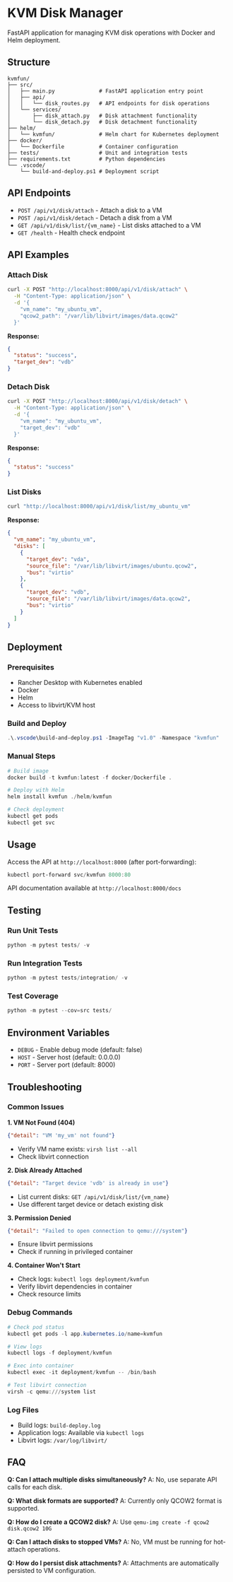 # KVM Disk Manager

FastAPI application for managing KVM disk operations with Docker and Helm deployment.

## Structure

```
kvmfun/
├── src/
│   ├── main.py              # FastAPI application entry point
│   ├── api/
│   │   └── disk_routes.py   # API endpoints for disk operations
│   └── services/
│       ├── disk_attach.py   # Disk attachment functionality
│       └── disk_detach.py   # Disk detachment functionality
├── helm/
│   └── kvmfun/              # Helm chart for Kubernetes deployment
├── docker/
│   └── Dockerfile           # Container configuration
├── tests/                   # Unit and integration tests
├── requirements.txt         # Python dependencies
└── .vscode/
    └── build-and-deploy.ps1 # Deployment script
```

## API Endpoints

- `POST /api/v1/disk/attach` - Attach a disk to a VM
- `POST /api/v1/disk/detach` - Detach a disk from a VM
- `GET /api/v1/disk/list/{vm_name}` - List disks attached to a VM
- `GET /health` - Health check endpoint

## API Examples

### Attach Disk

```bash
curl -X POST "http://localhost:8000/api/v1/disk/attach" \
  -H "Content-Type: application/json" \
  -d '{
    "vm_name": "my_ubuntu_vm",
    "qcow2_path": "/var/lib/libvirt/images/data.qcow2"
  }'
```

**Response:**

```json
{
  "status": "success",
  "target_dev": "vdb"
}
```

### Detach Disk

```bash
curl -X POST "http://localhost:8000/api/v1/disk/detach" \
  -H "Content-Type: application/json" \
  -d '{
    "vm_name": "my_ubuntu_vm",
    "target_dev": "vdb"
  }'
```

**Response:**

```json
{
  "status": "success"
}
```

### List Disks

```bash
curl "http://localhost:8000/api/v1/disk/list/my_ubuntu_vm"
```

**Response:**

```json
{
  "vm_name": "my_ubuntu_vm",
  "disks": [
    {
      "target_dev": "vda",
      "source_file": "/var/lib/libvirt/images/ubuntu.qcow2",
      "bus": "virtio"
    },
    {
      "target_dev": "vdb",
      "source_file": "/var/lib/libvirt/images/data.qcow2",
      "bus": "virtio"
    }
  ]
}
```

## Deployment

### Prerequisites

- Rancher Desktop with Kubernetes enabled
- Docker
- Helm
- Access to libvirt/KVM host

### Build and Deploy

```powershell
.\.vscode\build-and-deploy.ps1 -ImageTag "v1.0" -Namespace "kvmfun"
```

### Manual Steps

```powershell
# Build image
docker build -t kvmfun:latest -f docker/Dockerfile .

# Deploy with Helm
helm install kvmfun ./helm/kvmfun

# Check deployment
kubectl get pods
kubectl get svc
```

## Usage

Access the API at `http://localhost:8000` (after port-forwarding):

```powershell
kubectl port-forward svc/kvmfun 8000:80
```

API documentation available at `http://localhost:8000/docs`

## Testing

### Run Unit Tests

```powershell
python -m pytest tests/ -v
```

### Run Integration Tests

```powershell
python -m pytest tests/integration/ -v
```

### Test Coverage

```powershell
python -m pytest --cov=src tests/
```

## Environment Variables

- `DEBUG` - Enable debug mode (default: false)
- `HOST` - Server host (default: 0.0.0.0)
- `PORT` - Server port (default: 8000)

## Troubleshooting

### Common Issues

**1. VM Not Found (404)**

```json
{"detail": "VM 'my_vm' not found"}
```

- Verify VM name exists: `virsh list --all`
- Check libvirt connection

**2. Disk Already Attached**

```json
{"detail": "Target device 'vdb' is already in use"}
```

- List current disks: `GET /api/v1/disk/list/{vm_name}`
- Use different target device or detach existing disk

**3. Permission Denied**

```json
{"detail": "Failed to open connection to qemu:///system"}
```

- Ensure libvirt permissions
- Check if running in privileged container

**4. Container Won't Start**

- Check logs: `kubectl logs deployment/kvmfun`
- Verify libvirt dependencies in container
- Check resource limits

### Debug Commands

```powershell
# Check pod status
kubectl get pods -l app.kubernetes.io/name=kvmfun

# View logs
kubectl logs -f deployment/kvmfun

# Exec into container
kubectl exec -it deployment/kvmfun -- /bin/bash

# Test libvirt connection
virsh -c qemu:///system list
```

### Log Files

- Build logs: `build-deploy.log`
- Application logs: Available via `kubectl logs`
- Libvirt logs: `/var/log/libvirt/`

## FAQ

**Q: Can I attach multiple disks simultaneously?**
A: No, use separate API calls for each disk.

**Q: What disk formats are supported?**
A: Currently only QCOW2 format is supported.

**Q: How do I create a QCOW2 disk?**
A: Use `qemu-img create -f qcow2 disk.qcow2 10G`

**Q: Can I attach disks to stopped VMs?**
A: No, VM must be running for hot-attach operations.

**Q: How do I persist disk attachments?**
A: Attachments are automatically persisted to VM configuration.
